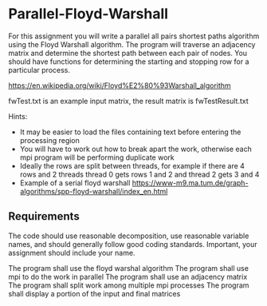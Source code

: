 # Parallel-Floyd-Warshall

For this assignment you will write a parallel all pairs shortest paths 
algorithm using the Floyd Warshall algorithm. The program will traverse 
an adjacency matrix and determine the shortest path between each pair 
of nodes. You should have functions for determining the starting and 
stopping row for a particular process. 

https://en.wikipedia.org/wiki/Floyd%E2%80%93Warshall_algorithm

fwTest.txt is an example input matrix, the result matrix is fwTestResult.txt

Hints: 

* It may be easier to load the files containing text before entering the processing region 
* You will have to work out how to break apart the work, otherwise each mpi program will be performing duplicate work 
* Ideally the rows are split between threads, for example if there are 4 rows and 2 threads thread 0 gets rows 1 and 2 and thread 2 gets 3 and 4
* Example of a serial floyd warshall https://www-m9.ma.tum.de/graph-algorithms/spp-floyd-warshall/index_en.html

## Requirements 

The code should use reasonable decomposition, use reasonable variable names,
and should generally follow good coding standards. 
Important, your assignment should include your name. 

The program shall use the floyd warshal algorithm 
The program shall use mpi to do the work in parallel 
The program shall use an adjacency matrix 
The program shall split work among multiple mpi processes 
The program shall display a portion of the input and final matrices 
